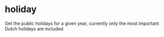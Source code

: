 # holiday
Get the public holidays for a given year, currently only the most important Dutch holidays are included.
